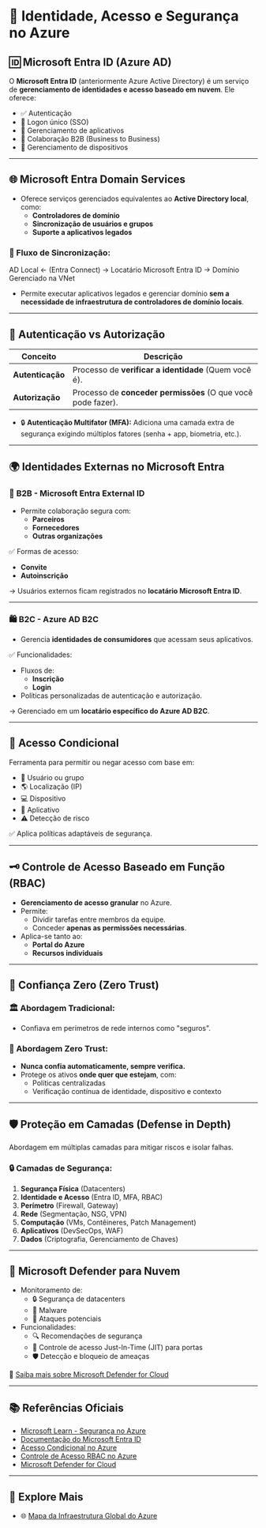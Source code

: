 # 🔐 Identidade, Acesso e Segurança no Azure

## 🆔 Microsoft Entra ID (Azure AD)

O **Microsoft Entra ID** (anteriormente Azure Active Directory) é um serviço de **gerenciamento de identidades e acesso baseado em nuvem**. Ele oferece:

- ✅ Autenticação
- 🔑 Logon único (SSO)
- 🔗 Gerenciamento de aplicativos
- 🤝 Colaboração B2B (Business to Business)
- 📱 Gerenciamento de dispositivos

---

## 🌐 Microsoft Entra Domain Services

- Oferece serviços gerenciados equivalentes ao **Active Directory local**, como:
  - **Controladores de domínio**
  - **Sincronização de usuários e grupos**
  - **Suporte a aplicativos legados**

### 🔄 Fluxo de Sincronização:

AD Local ← (Entra Connect) → Locatário Microsoft Entra ID → Domínio Gerenciado na VNet


- Permite executar aplicativos legados e gerenciar domínio **sem a necessidade de infraestrutura de controladores de domínio locais**.

---

## 🔐 Autenticação vs Autorização

| Conceito       | Descrição                                                                 |
|----------------|---------------------------------------------------------------------------|
| **Autenticação** | Processo de **verificar a identidade** (Quem você é).                   |
| **Autorização** | Processo de **conceder permissões** (O que você pode fazer).             |

- 🔒 **Autenticação Multifator (MFA):** Adiciona uma camada extra de segurança exigindo múltiplos fatores (senha + app, biometria, etc.).

---

## 🌍 Identidades Externas no Microsoft Entra

### 🔗 **B2B - Microsoft Entra External ID**

- Permite colaboração segura com:
  - **Parceiros**
  - **Fornecedores**
  - **Outras organizações**

✅ Formas de acesso:
- **Convite**
- **Autoinscrição**

→ Usuários externos ficam registrados no **locatário Microsoft Entra ID**.

---

### 🛍️ **B2C - Azure AD B2C**

- Gerencia **identidades de consumidores** que acessam seus aplicativos.

✅ Funcionalidades:
- Fluxos de:
  - **Inscrição**
  - **Login**
- Políticas personalizadas de autenticação e autorização.

→ Gerenciado em um **locatário específico do Azure AD B2C**.

---

## 🔑 Acesso Condicional

Ferramenta para permitir ou negar acesso com base em:

- 👤 Usuário ou grupo
- 🌎 Localização (IP)
- 💻 Dispositivo
- 📱 Aplicativo
- ⚠️ Detecção de risco

✅ Aplica políticas adaptáveis de segurança.

---

## 🗝️ Controle de Acesso Baseado em Função (RBAC)

- **Gerenciamento de acesso granular** no Azure.
- Permite:
  - Dividir tarefas entre membros da equipe.
  - Conceder **apenas as permissões necessárias**.
- Aplica-se tanto ao:
  - **Portal do Azure**
  - **Recursos individuais**

---

## 🔐 Confiança Zero (Zero Trust)

### 🏛️ Abordagem Tradicional:
- Confiava em perímetros de rede internos como "seguros".

### 🚫 Abordagem Zero Trust:
- **Nunca confia automaticamente, sempre verifica.**
- Protege os ativos **onde quer que estejam**, com:
  - Políticas centralizadas
  - Verificação contínua de identidade, dispositivo e contexto

---

## 🛡️ Proteção em Camadas (Defense in Depth)

Abordagem em múltiplas camadas para mitigar riscos e isolar falhas.

### 🔒 Camadas de Segurança:

1. **Segurança Física** (Datacenters)
2. **Identidade e Acesso** (Entra ID, MFA, RBAC)
3. **Perímetro** (Firewall, Gateway)
4. **Rede** (Segmentação, NSG, VPN)
5. **Computação** (VMs, Contêineres, Patch Management)
6. **Aplicativos** (DevSecOps, WAF)
7. **Dados** (Criptografia, Gerenciamento de Chaves)

---

## 🏢 Microsoft Defender para Nuvem

- Monitoramento de:
  - 🔒 Segurança de datacenters
  - 🦠 Malware
  - 🚨 Ataques potenciais
- Funcionalidades:
  - 🔍 Recomendações de segurança
  - 🚪 Controle de acesso Just-In-Time (JIT) para portas
  - 🛡️ Detecção e bloqueio de ameaças

🔗 [Saiba mais sobre Microsoft Defender for Cloud](https://learn.microsoft.com/pt-br/azure/defender-for-cloud/)

---

## 📚 Referências Oficiais

- [Microsoft Learn - Segurança no Azure](https://learn.microsoft.com/pt-br/azure/security/)
- [Documentação do Microsoft Entra ID](https://learn.microsoft.com/pt-br/entra/)
- [Acesso Condicional no Azure](https://learn.microsoft.com/pt-br/azure/active-directory/conditional-access/)
- [Controle de Acesso RBAC no Azure](https://learn.microsoft.com/pt-br/azure/role-based-access-control/)
- [Microsoft Defender for Cloud](https://learn.microsoft.com/pt-br/azure/defender-for-cloud/)

---

## 🚀 Explore Mais

- 🌐 [Mapa da Infraestrutura Global do Azure](https://infrastructuremap.microsoft.com/)
